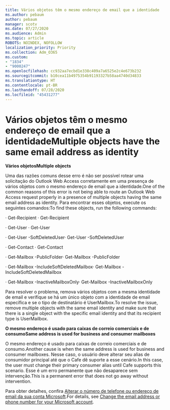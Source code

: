 ```yaml
---
title: Vários objetos têm o mesmo endereço de email que a identidade
ms.author: pebaum
author: pebaum
manager: scotv
ms.date: 07/27/2020
ms.audience: Admin
ms.topic: article
ROBOTS: NOINDEX, NOFOLLOW
localization_priority: Priority
ms.collection: Adm_O365
ms.custom:
- "1834"
- "9000247"
ms.openlocfilehash: cc932aa7ecbd1e338c409a7a6525e2c4e673b232
ms.sourcegitcommit: b10cea11b4975354b91193327b58aa4740d34833
ms.translationtype: HT
ms.contentlocale: pt-BR
ms.lasthandoff: 07/28/2020
ms.locfileid: "45431277"
---
```

# <a name="multiple-objects-have-the-same-email-address-as-identity"></a><span data-ttu-id="31f40-102">Vários objetos têm o mesmo endereço de email que a identidade</span><span class="sxs-lookup"><span data-stu-id="31f40-102">Multiple objects have the same email address as identity</span></span>

<span data-ttu-id="31f40-103">**Vários objetos**</span><span class="sxs-lookup"><span data-stu-id="31f40-103">**Multiple objects**</span></span>

<span data-ttu-id="31f40-104">Uma das razões comuns desse erro é não ser possível rotear uma solicitação do Outlook Web Access corretamente em uma presença de vários objetos com o mesmo endereço de email que a identidade.</span><span class="sxs-lookup"><span data-stu-id="31f40-104">One of the common reasons of this error is not being able to route an Outlook Web Access request properly in a presence of multiple objects having the same email address as identity.</span></span> <span data-ttu-id="31f40-105">Para encontrar esses objetos, execute os seguintes comandos:</span><span class="sxs-lookup"><span data-stu-id="31f40-105">To find these objects, run the following commands:</span></span>

<span data-ttu-id="31f40-106">· Get-Recipient <email address></span><span class="sxs-lookup"><span data-stu-id="31f40-106">· Get-Recipient <email address></span></span>

<span data-ttu-id="31f40-107">· Get-User <email address></span><span class="sxs-lookup"><span data-stu-id="31f40-107">· Get-User <email address></span></span>

<span data-ttu-id="31f40-108">· Get-User <email address> -SoftDeletedUser</span><span class="sxs-lookup"><span data-stu-id="31f40-108">· Get-User <email address> -SoftDeletedUser</span></span>

<span data-ttu-id="31f40-109">· Get-Contact <email address></span><span class="sxs-lookup"><span data-stu-id="31f40-109">· Get-Contact <email address></span></span>

<span data-ttu-id="31f40-110">· Get-Mailbox <email address> -PublicFolder</span><span class="sxs-lookup"><span data-stu-id="31f40-110">· Get-Mailbox <email address> -PublicFolder</span></span>

<span data-ttu-id="31f40-111">· Get-Mailbox <email address> -IncludeSoftDeletedMailbox</span><span class="sxs-lookup"><span data-stu-id="31f40-111">· Get-Mailbox <email address> -IncludeSoftDeletedMailbox</span></span>

<span data-ttu-id="31f40-112">· Get-Mailbox <email address> -InactiveMailboxOnly</span><span class="sxs-lookup"><span data-stu-id="31f40-112">· Get-Mailbox <email address> -InactiveMailboxOnly</span></span>

<span data-ttu-id="31f40-113">Para resolver o problema, remova vários objetos com a mesma identidade de email e verifique se há um único objeto com a identidade de email específica e se o tipo de destinatário é UserMailbox.</span><span class="sxs-lookup"><span data-stu-id="31f40-113">To resolve the issue, remove multiple objects with the same email identity and make sure that there is a single object with the specific email identity and that its recipient type is UserMailbox.</span></span>

<span data-ttu-id="31f40-114">**O mesmo endereço é usado para caixas de correio comerciais e de consumo**</span><span class="sxs-lookup"><span data-stu-id="31f40-114">**Same address is used for business and consumer mailboxes**</span></span>

<span data-ttu-id="31f40-115">O mesmo endereço é usado para caixas de correio comerciais e de consumo.</span><span class="sxs-lookup"><span data-stu-id="31f40-115">Another cause is when the same address is used for business and consumer mailboxes.</span></span> <span data-ttu-id="31f40-116">Nesse caso, o usuário deve alterar seu alias de consumidor principal até que o Cafe dê suporte a esse cenário.</span><span class="sxs-lookup"><span data-stu-id="31f40-116">In this case, the user must change their primary consumer alias until Cafe supports this scenario.</span></span> <span data-ttu-id="31f40-117">Esse é um erro permanente que não desaparece sem intervenção.</span><span class="sxs-lookup"><span data-stu-id="31f40-117">This is a permanent error that does not go away without intervention.</span></span>

<span data-ttu-id="31f40-118">Para obter detalhes, confira [Alterar o número de telefone ou endereço de email da sua conta Microsoft](https://support.microsoft.com/help/11545/microsoft-account-rename-your-personal-account).</span><span class="sxs-lookup"><span data-stu-id="31f40-118">For details, see [Change the email address or phone number for your Microsoft account](https://support.microsoft.com/help/11545/microsoft-account-rename-your-personal-account).</span></span>